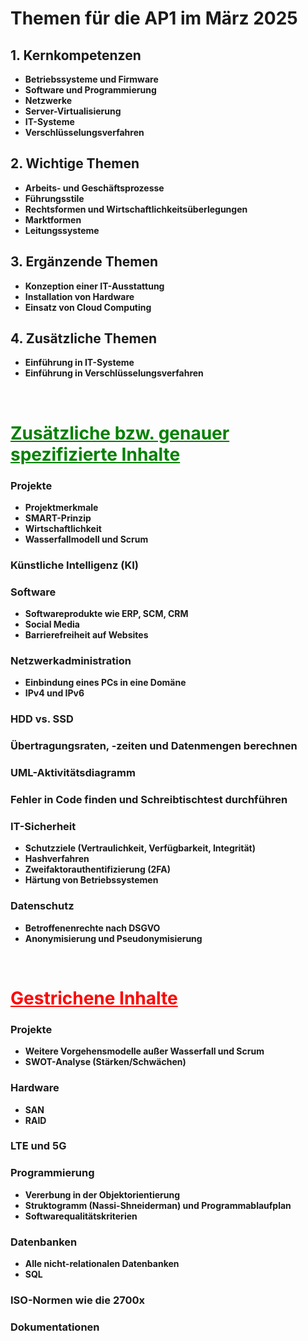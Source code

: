# Themen für die AP1 im März 2025

## 1. Kernkompetenzen
- **Betriebssysteme und Firmware**
- **Software und Programmierung**
- **Netzwerke**
- **Server-Virtualisierung**
- **IT-Systeme**
- **Verschlüsselungsverfahren**

## 2. Wichtige Themen
- **Arbeits- und Geschäftsprozesse**
- **Führungsstile**
- **Rechtsformen und Wirtschaftlichkeitsüberlegungen**
- **Marktformen**
- **Leitungssysteme**

## 3. Ergänzende Themen
- **Konzeption einer IT-Ausstattung**
- **Installation von Hardware**
- **Einsatz von Cloud Computing**

## 4. Zusätzliche Themen
- **Einführung in IT-Systeme**
- **Einführung in Verschlüsselungsverfahren**

<br>
<div style="color: green">
<h1 style="text-decoration:underline"> Zusätzliche bzw. genauer spezifizierte Inhalte </h1>
</div>

### Projekte
- **Projektmerkmale**
- **SMART-Prinzip**
- **Wirtschaftlichkeit**
- **Wasserfallmodell und Scrum**
### Künstliche Intelligenz (KI)
### Software
- **Softwareprodukte wie ERP, SCM, CRM**
- **Social Media**
- **Barrierefreiheit auf Websites**

### Netzwerkadministration
- **Einbindung eines PCs in eine Domäne**
- **IPv4 und IPv6**

### HDD vs. SSD
### Übertragungsraten, -zeiten und Datenmengen berechnen
### UML-Aktivitätsdiagramm
### Fehler in Code finden und Schreibtischtest durchführen
### IT-Sicherheit
- **Schutzziele (Vertraulichkeit, Verfügbarkeit, Integrität)**
- **Hashverfahren**
- **Zweifaktorauthentifizierung (2FA)**
- **Härtung von Betriebssystemen**
### Datenschutz
- **Betroffenenrechte nach DSGVO**
- **Anonymisierung und Pseudonymisierung**
  
<br>
<div style="color: red">
<h1 style="text-decoration:underline"> Gestrichene Inhalte </h1>
</div>

### Projekte
- **Weitere Vorgehensmodelle außer Wasserfall und Scrum**
- **SWOT-Analyse (Stärken/Schwächen)**
### Hardware
- **SAN**
- **RAID**
### LTE und 5G
### Programmierung
- **Vererbung in der Objektorientierung**
- **Struktogramm (Nassi-Shneiderman) und Programmablaufplan**
- **Softwarequalitätskriterien**
### Datenbanken
- **Alle nicht-relationalen Datenbanken**
- **SQL**
### ISO-Normen wie die 2700x
### Dokumentationen